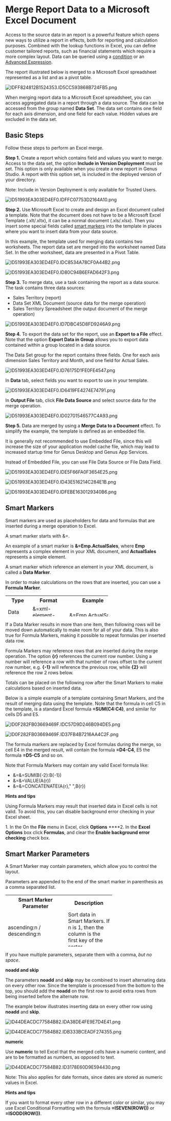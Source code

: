 # Merge Report Data to a Microsoft Excel Document

Access to the source data in an report is a powerful feature which opens new ways to utilize a report in effects, both for reporting and calculation purposes. Combined with the lookup functions in Excel, you can define customer tailored reports, such as financial statements which require a more complex layout. Data can be queried using a [condition](../../../defining-an-app-model/common-concepts/conditions.md) or an [Advanced Expression](../../../defining-an-app-model/common-concepts/advanced-expressions.md).

The report illustrated below is merged to a Microsoft Excel spreadsheet represented as a list and as a pivot table.

![IDFF824812B1524353.ID5CC593868B724FB5.png](media/IDFF824812B1524353.ID5CC593868B724FB5.png)

When merging report data to a Microsoft Excel spreadsheet, you can access aggregated data in a report through a data source. The data can be accessed from the group named **Data Set**. The data set contains one field for each axis dimension, and one field for each value. Hidden values are excluded in the data set.


## Basic Steps

Follow these steps to perform an Excel merge.

**Step 1.** Create a report which contains field and values you want to merge. Access to the data set, the option **Include in Version Deployment** must be set. This option is only available when you create a new report in Genus Studio. A report with this option set, is included in the deployed version of your directory.

Note: Include in Version Deployment is only available for Trusted Users.  

![ID51993EA303ED4EF0.IDFFC07753D2164A10.png](media/ID51993EA303ED4EF0.IDFFC07753D2164A10.png)

**Step 2\.** Use Microsoft Excel to create and design an Excel document called a template. Note that the document does not have to be a Microsoft Excel Template (.xlt/.xltx), it can be a normal document (.xls/.xlsx). Then you insert some special fields called [smart markers](merge-table-data-to-a-microsoft-excel-document.md) into the template in places where you want to insert data from your data source.

In this example, the template used for merging data contains two worksheets. The report data set are merged into the worksheet named Data Set. In the other worksheet, data are presented in a Pivot Table.

![ID51993EA303ED4EF0.IDC8534A78CF0A44B2.png](media/ID51993EA303ED4EF0.IDC8534A78CF0A44B2.png)

![ID51993EA303ED4EF0.ID80C94B6EFAD642F3.png](media/ID51993EA303ED4EF0.ID80C94B6EFAD642F3.png)

**Step 3.** To merge data, use a task containing the report as a data source. The task contains three data sources:

*   Sales Territory (report)
*   Data Set XML Document (source data for the merge operation)
*   Sales Territory Spreadsheet (the output document of the merge operation)  

![ID51993EA303ED4EF0.ID7DBC45D8FD9246A9.png](media/ID51993EA303ED4EF0.ID7DBC45D8FD9246A9.png)

**Step 4\.** To export the data set for the report, use an **Export to a File** effect. Note that the option **Export Data in Group** allows you to export data contained within a group located in a data source.

The Data Set group for the report contains three fields. One for each axis dimension Sales Territory and Month, and one field for Actual Sales.

![ID51993EA303ED4EF0.ID76175D1FE0FE4547.png](media/ID51993EA303ED4EF0.ID76175D1FE0FE4547.png)

In **Data** tab, select fields you want to export to use in your template.

![ID51993EA303ED4EF0.ID6419FE4274E74791.png](media/ID51993EA303ED4EF0.ID6419FE4274E74791.png)

In **Output File** tab, click **File Data Source** and select source data for the merge operation.

![ID51993EA303ED4EF0.ID02701546577C4A93.png](media/ID51993EA303ED4EF0.ID02701546577C4A93.png)

**Step 5\.** Data are merged by using a **Merge Data to a Document** effect. To simplify the example, the template is defined as an embedded file.

It is generally not recommended to use Embedded File, since this will increase the size of your application model cache file, which may lead to increased startup time for Genus Desktop and Genus App Services.

Instead of Embedded File, you can use File Data Source or File Data Field.  

![ID51993EA303ED4EF0.IDE5F66FA0F3654E25.png](media/ID51993EA303ED4EF0.IDE5F66FA0F3654E25.png)

![ID51993EA303ED4EF0.ID43E516214C284E1B.png](media/ID51993EA303ED4EF0.ID43E516214C284E1B.png)

![ID51993EA303ED4EF0.IDFEBE1630129340B6.png](media/ID51993EA303ED4EF0.IDFEBE1630129340B6.png)



## Smart Markers

Smart markers are used as placeholders for data and formulas that are inserted during a merge operation to Excel.

A smart marker starts with &=.

An example of a smart marker is **&=Emp.ActualSales**, where **Emp** represents a complex element in your XML document, and **ActualSales** represents a simple element.

A smart marker which reference an element in your XML document, is called a **Data Marker**.

In order to make calculations on the rows that are inserted, you can use a **Formula Marker**.

<table style="WIDTH: 63.69%; HEIGHT: 65px">

<tbody>

<tr>

<th>Type</th>

<th>Format</th>

<th>Example</th>

</tr>

<tr>

<td>Data Marker</td>

<td>&=xml-element-name</td>

<td>&=Emp.ActualSales</td>

</tr>

<tr>

<td>Formula Marker</td>

<td>&=&=formula</td>

<td>&=&=D{r}*C{r}</td>

</tr>

</tbody>

</table>

If a Data Marker results in more than one item, then following rows will be moved down automatically to make room for all of your data. This is also true for Formula Markers, making it possible to repeat formulas per inserted data row.

Formula Markers may reference rows that are inserted during the merge operation. The option **{r}** references the current row number. Using a number will reference a row with that number of rows offset to the current row number, e.g. **{-1}** will reference the previous row, while **{2}** will reference the row 2 rows below.

Totals can be placed on the following row after the Smart Markers to make calculations based on inserted data.

Below is a simple example of a template containing Smart Markers, and the result of merging data using the template. Note that the formula in cell C5 in the template, is a standard Excel formula **=SUM(C4:C4)**, and similar for cells D5 and E5.

![ID0F282FB03669469F.IDC57D9D246B094DE5.png](media/a9c920a6029b4ed6873596017c0b852c.png)

![ID0F282FB03669469F.ID37FB4B7216AA4C2F.png](media/152e9e8c852e498b809db82f52214456.png)

The formula markers are replaced by Excel formulas during the merge, so cell E4 in the merged result, will contain the formula **=D4-C4**, E5 the formula **=D5-C5** and so on.

Note that Formula Markers may contain any valid Excel formula like:

*   &=&=SUM(B{-2}:B{-1})
*   &=&=VALUE(A{r})
*   &=&=CONCATENATE(A{r}," ",B{r})

**Hints and tips**

Using Formula Markers may result that inserted data in Excel cells is not valid. To avoid this, you can disable background error checking in your Excel sheet.

1\. In the On the **File** menu in Excel, click **Options** ****2\. In the **Excel Options** box click **Formulas**, and clear the **Enable background error checking** check box. 



## Smart Marker Parameters

A Smart Marker may contain parameters, which allow you to control the layout.

Parameters are appended to the end of the smart marker in parenthesis as a comma separated list.

<table style="WIDTH: 66.28%; HEIGHT: 161px">

<tbody>

<tr>

<th>Smart Marker Parameter</th>

<th>Description</th>

</tr>

<tr>

<td>ascending:n / descending:n</td>

<td>Sort data in Smart Markers. If n is 1, then the column is the first key of the sorter.</td>

</tr>

<tr>

<td>group:normal|repeat</td>

<td>Group data in smart markers. See [Grouping of Data](merge-table-data-to-a-microsoft-excel-document.md "Grouping of Data") for more information.</td>

</tr>

<tr>

<td>horizontal</td>

<td>Write data left-to-right, instead of top-to-bottom.</td>

</tr>

<tr>

<td>noadd</td>

<td>Do not add extra rows to fit data.</td>

</tr>

<tr>

<td>numeric</td>

<td>Convert text to number if possible.</td>

</tr>

<tr>

<td>shift</td>

<td>Shift down or right extra rows/columns to fit data.</td>

</tr>

<tr>

<td>skip:n</td>

<td>Skip n number of rows for each row of data.</td>

</tr>

</tbody>

<colgroup><col width="300" style="WIDTH: 300px"><col width="300" style="WIDTH: 300px"></colgroup></table>

If you have multiple parameters, separate them with a comma, *but no space*.

**noadd and skip**

The parameters **noadd** and **skip** may be combined to insert alternating data on every other row. Since the template is processed from the bottom to the top, you should add the **noadd** on the first row to avoid extra rows from being inserted before the alternate row.

The example below illustrates inserting data on every other row using **noadd** and **skip**.

![ID44DEACDC77584B82.IDA38DE4FE9E7D4E41.png](media/cb528a57601c42939ac014b3b74f57e0.png)

![ID44DEACDC77584B82.IDB333BCEADF274355.png](media/cde460d1c4484c38a93d6239bc7c62ec.png)

**numeric**

Use **numeric** to tell Excel that the merged cells have a numeric content, and are to be formatted as numbers, as opposed to text.

![ID44DEACDC77584B82.ID3178E60D9E594430.png](media/fc434b0ab7974845825c1552dd7c95db.png)

Note: This also applies for date formats, since dates are stored as numeric values in Excel.

**Hints and tips**

If you want to format every other row in a different color or similar, you may use Excel Conditional Formatting with the formula **=ISEVEN(ROW())** or **=ISODD(ROW())**.


